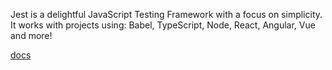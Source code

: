 Jest is a delightful JavaScript Testing Framework with a focus on simplicity. It works with projects using: Babel, TypeScript, Node, React, Angular, Vue and more!

[docs](https://jestjs.io/docs/getting-started)
